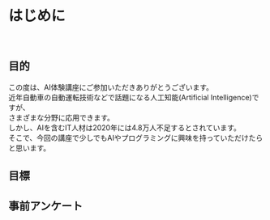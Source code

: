 # はじめに

<br>

## 目的  
この度は、AI体験講座にご参加いただきありがとうございます。  
近年自動車の自動運転技術などで話題になる人工知能(Artificial Intelligence)ですが、  
さまざまな分野に応用できます。  
しかし、AIを含むIT人材は2020年には4.8万人不足するとされています。  
そこで、今回の講座で少しでもAIやプログラミングに興味を持っていただけたらと思います。
## 目標
## 事前アンケート
